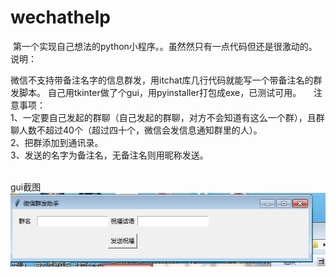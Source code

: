 # wechathelp 
 第一个实现自己想法的python小程序。。虽然然只有一点代码但还是很激动的。    
  说明：    
 
  微信不支持带备注名字的信息群发，用itchat库几行代码就能写一个带备注名的群发脚本。
  自己用tkinter做了个gui，用pyinstaller打包成exe，已测试可用。    
  注意事项：    
  1、一定要自己发起的群聊（自己发起的群聊，对方不会知道有这么一个群），且群聊人数不超过40个（超过四十个，微信会发信息通知群里的人）。    
  2、把群添加到通讯录。     
  3、发送的名字为备注名，无备注名则用昵称发送。    
  
  
  gui截图
  
![](https://github.com/cqzan/wechat/blob/master/%E5%BE%AE%E4%BF%A1.png)
